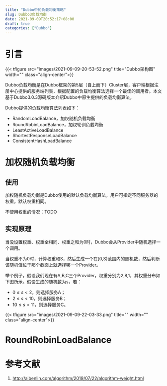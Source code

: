 ```yaml
---
title: "Dubbo中的负载均衡策略"
slug: Dubbo3负载均衡
date: 2021-09-09T20:52:17+08:00
draft: true
categories: ["Dubbo"]
---
```


<!--more-->

# 引言

{{< tfigure src="images/2021-09-09-20-53-52.png" title="Dubbo架构图" width="" class="align-center">}}

Dubbo负载均衡是在Dubbo框架的第5层（自上而下）Cluster层，客户端根据注册中心提供的服务端列表，根据配置的负载均衡算法选择一个最佳的调用者。本文基于Dubbo3.0.3源码版本介绍Dubbo中原生提供的负载均衡算法。

Dubbo提供的负载均衡算法列表如下：

- RandomLoadBalance，加权随机负载均衡
- RoundRobinLoadBalance，加权轮训负载均衡
- LeastActiveLoadBalance
- ShortestResponseLoadBalance
- ConsistentHashLoadBalance

# 加权随机负载均衡

## 使用

加权随机负载均衡是Dubbo使用的默认负载均衡算法，用户可指定不同服务器的权重，默认权重相同。

不使用权重的情况：TODO

## 实现原理

当没设置权重、权重全相同、权重之和为0时，Dubbo会从Provider中随机选择一个调用。

当权重不为0时，计算权重和S，然后生成一个在[0,S)范围内的随机数，然后判断该随机值位于那个截面上就选择哪一个Provider。

举个例子，假设我们现在有A,B,C三个Provider，权重分别为2,8,1，其权重分布如下图所示。假设生成的随机数为s，若：

- $0\leq s < 2$，则选择服务A；
- $2\leq s < 10$，则选择服务B；
- $10\leq s < 11$，则选择服务C。

{{< tfigure src="images/2021-09-09-22-03-33.png" title="" width="" class="align-center">}}

# RoundRobinLoadBalance


# 参考文献

1. http://aibenlin.com/algorithm/2019/07/22/algorithm-weight.html